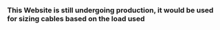 ### This Website is still undergoing production, it would be used for sizing cables based on the load used
